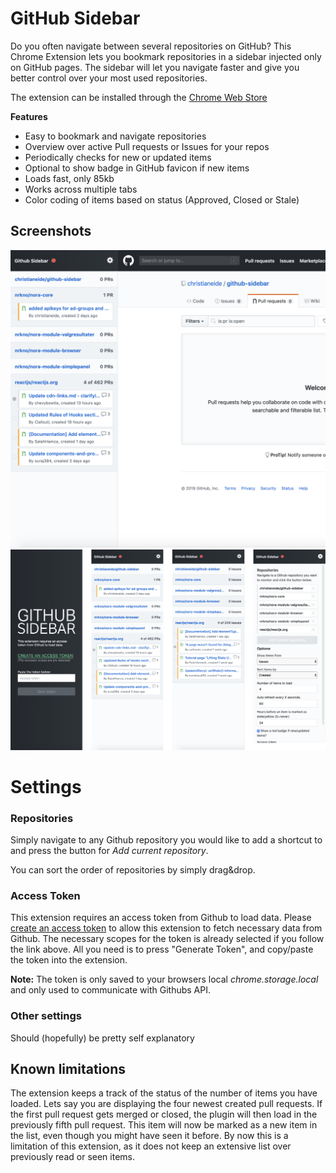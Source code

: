 # GitHub Sidebar

Do you often navigate between several repositories on GitHub? This Chrome Extension lets you bookmark repositories in a sidebar injected only on GitHub pages. The sidebar will let you navigate faster and give you better control over your most used repositories. 

The extension can be installed through the [Chrome Web Store](https://chrome.google.com/webstore/detail/github-sidebar/lblnbldblpeiikndppnekobccdocccho)

**Features**

- Easy to bookmark and navigate repositories
- Overview over active Pull requests or Issues for your repos
- Periodically checks for new or updated items
- Optional to show badge in GitHub favicon if new items
- Loads fast, only 85kb
- Works across multiple tabs
- Color coding of items based on status (Approved, Closed or Stale)

## Screenshots
![](images/screen1.png)
![](images/multiple.png)


# Settings

### Repositories

Simply navigate to any Github repository you would like to add a shortcut to and press the button for *Add current repository*.

You can sort the order of repositories by simply drag&drop.

### Access Token

This extension requires an access token from Github to load data. Please [create an access token](https://github.com/settings/tokens/new?scopes=repo&description=Github%20sidebar%20browser%20extension)  to allow this extension to fetch necessary data from Github. The necessary scopes for the token is already selected if you follow the link above. All you need is to press "Generate Token", and copy/paste the token into the extension.

**Note:** The token is only saved to your browsers local *chrome.storage.local* and only used to communicate with Githubs API.

### Other settings
Should (hopefully) be pretty self explanatory


## Known limitations
The extension keeps a track of the status of the number of items you have loaded. Lets say you are displaying the four newest created pull requests. If the first pull request gets merged or closed, the plugin will then load in the previously fifth pull request. This item will now be marked as a new item in the list, even though you might have seen it before. By now this is a limitation of this extension, as it does not keep an extensive list over previously read or seen items.